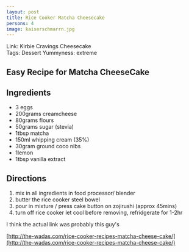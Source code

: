 ```yaml
---
layout: post
title: Rice Cooker Matcha Cheesecake
persons: 4
image: kaiserschmarrn.jpg
---
```


Link: <a ref="https://kirbiecravings.com/rice-cooker-japanese-cheesecake"> Kirbie Cravings Cheesecake </a>  
Tags: Dessert
Yummyness: extreme

## Easy Recipe for Matcha CheeseCake

## Ingredients

- 3 eggs
- 200grams creamcheese
- 80grams flours
- 50grams sugar (stevia)
- 1tbsp matcha
- 150ml whipping cream (35%)
- 30gram ground coco nibs
- 1lemon
- 1tbsp vanilla extract

## Directions

1. mix in all ingredients in food processor/ blender
2. butter the rice cooker steel bowel
3. pour in mixture / press cake button on zojirushi (approx 45mins)
4. turn off rice cooker let cool before removing, refridgerate for 1-2hr

I think the actual link was probably this guy's

[http://the-wadas.com/rice-cooker-recipes-matcha-cheese-cake/](http://the-wadas.com/rice-cooker-recipes-matcha-cheese-cake/)
